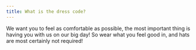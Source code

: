 ```yaml
---
title: What is the dress code?
---
```

We want you to feel as comfortable as possible, the most important thing is having you with us on our big day! So wear what you feel good in, and hats are most certainly not required!
